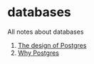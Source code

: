 # databases
All notes about databases

1. [The design of Postgres](http://www.interdb.jp/pg/index.html)
2. [Why Postgres](http://www.craigkerstiens.com/2012/04/30/why-postgres/)
